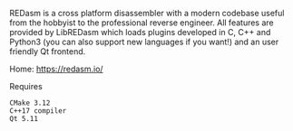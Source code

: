 REDasm is a cross platform disassembler with a modern codebase useful from the hobbyist to the professional reverse engineer.  All features are provided by LibREDasm which loads plugins developed in C, C++ and Python3 (you can also support new languages if you want!) and an user friendly Qt frontend.

Home: https://redasm.io/


Requires

    CMake 3.12
    C++17 compiler
    Qt 5.11
